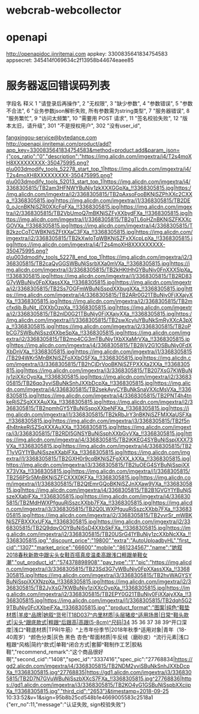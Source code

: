 # webcrab-webcollector

# openapi
http://openapidoc.jinritemai.com
appkey:
3300835641834754583
appsecret:
345414f069634c2f13958b44674eaee85

# 服务器返回错误码列表
字段名 	释义
1 	"请登录后再操作",
2 	"无权限",
3 	"缺少参数",
4 	"参数错误",
5 	"参数不合法",
6 	"业务参数json解析失败, 所有参数需为string类型",
7 	"服务器错误",
8 	"服务繁忙",
9 	"访问太频繁",
10 	"需要用 POST 请求",
11 	"签名校验失败",
12 	"版本太旧，请升级",
301 	"不是授权用户",
302 	"没有user_id",


fangxingou-service@bytedance.com
http://openapi.jinritemai.com/product/add?app_key=3300835641834754583&method=product.add&param_json={"cos_ratio":"0","description":"https://img.alicdn.com/imgextra/i4/T2s4moXH8XXXXXXXXX-350475995.png?p\u003dmodify_tools_52278_start_top_1|https://img.alicdn.com/imgextra/i4/T2s4moXH8XXXXXXXXX-350475995.png?p\u003dmodify_tools_52013_start_top_1|https://img.alicdn.com/imgextra/i4/3368305815/TB2am3HFNWYBuNjy1zkXXXGGpXa_!!3368305815.jpg|https://img.alicdn.com/imgextra/i2/3368305815/TB2pAxsoFooBKNjSZPhXXc2CXXa_!!3368305815.jpg|https://img.alicdn.com/imgextra/i1/3368305815/TB2DE0_oJcnBKNjSZR0XXcFqFXa_!!3368305815.jpg|https://img.alicdn.com/imgextra/i2/3368305815/TB2VbUmoQ7mBKNjSZFyXXbydFXa_!!3368305815.jpg|https://img.alicdn.com/imgextra/i1/3368305815/TB2gTL6oHZnBKNjSZFKXXcGOVXa_!!3368305815.jpg|https://img.alicdn.com/imgextra/i4/3368305815/TB2kzcCoTCWBKNjSZFtXXaC3FXa_!!3368305815.jpg|https://img.alicdn.com/imgextra/i2/3368305815/TB2kXwloTqWBKNjSZFxXXcpLpXa_!!3368305815.jpg|https://img.alicdn.com/imgextra/i4/T2s4moXH8XXXXXXXXX-350475995.png?p\u003dmodify_tools_52278_end_top_1|https://img.alicdn.com/imgextra/i2/3368305815/TB2caQyGGSWBuNjSsrbXXa0mVXa_!!3368305815.jpg|https://img.alicdn.com/imgextra/i3/3368305815/TB2kHKtHhGYBuNjy0FnXXX5lpXa_!!3368305815.jpg|https://img.alicdn.com/imgextra/i1/3368305815/TB2RD83G7yWBuNjy0FpXXassXXa_!!3368305815.jpg|https://img.alicdn.com/imgextra/i2/3368305815/TB2Ss7OGFmWBuNjSspdXXbugXXa_!!3368305815.jpg|https://img.alicdn.com/imgextra/i4/3368305815/TB2ARr0G21TBuNjy0FjXXajyXXa_!!3368305815.jpg|https://img.alicdn.com/imgextra/i2/3368305815/TB2mcfxdib.BuNjt_jDXXbOzpXa_!!3368305815.jpg|https://img.alicdn.com/imgextra/i2/3368305815/TB2nlD0G21TBuNjy0FjXXajyXXa_!!3368305815.jpg|https://img.alicdn.com/imgextra/i1/3368305815/TB2swXcyIuYBuNkSmRyXXcA3pXa_!!3368305815.jpg|https://img.alicdn.com/imgextra/i2/3368305815/TB2oPbCG7SWBuNjSszdXXbeSpXa_!!3368305815.jpg|https://img.alicdn.com/imgextra/i2/3368305815/TB2mo4CG3mTBuNjy1XbXXaMrVXa_!!3368305815.jpg|https://img.alicdn.com/imgextra/i4/3368305815/TB28jV2G1OSBuNjy0FdXXbDnVXa_!!3368305815.jpg|https://img.alicdn.com/imgextra/i1/3368305815/TB294WKr5MnBKNjSZFoXXbOSFXa_!!3368305815.jpg|https://img.alicdn.com/imgextra/i3/3368305815/TB2hCjDrVooBKNjSZFPXXXa2XXa_!!3368305815.jpg|https://img.alicdn.com/imgextra/i3/3368305815/TB207XsG7KWBuNjy1zjXXcOypXa_!!3368305815.jpg|https://img.alicdn.com/imgextra/i2/3368305815/TB26qo3yviSBuNkSnhJXXbDcpXa_!!3368305815.jpg|https://img.alicdn.com/imgextra/i4/3368305815/TB2sekAyyCYBuNkSnaVXXcMsVXa_!!3368305815.jpg|https://img.alicdn.com/imgextra/i4/3368305815/TB2PNT4h4tnkeRjSZSgXXXAuXXa_!!3368305815.jpg|https://img.alicdn.com/imgextra/i2/3368305815/TB2npmhGY5YBuNjSspoXXbeNFXa_!!3368305815.jpg|https://img.alicdn.com/imgextra/i1/3368305815/TB2kRbJrY3nBKNjSZFMXXaUSFXa_!!3368305815.jpg|https://img.alicdn.com/imgextra/i3/3368305815/TB2f5n4h4tnkeRjSZSgXXXAuXXa_!!3368305815.jpg|https://img.alicdn.com/imgextra/i3/3368305815/TB2RDI5GNSYBuNjSsphXXbGvVXa_!!3368305815.jpg|https://img.alicdn.com/imgextra/i4/3368305815/TB2jKKEG4SYBuNjSspjXXX73VXa_!!3368305815.jpg|https://img.alicdn.com/imgextra/i4/3368305815/TB2T1yVGY1YBuNjSszeXXablFXa_!!3368305815.jpg|https://img.alicdn.com/imgextra/i1/3368305815/TB2GXH0r9cqBKNjSZFgXXX_kXXa_!!3368305815.jpg|https://img.alicdn.com/imgextra/i3/3368305815/TB2IuOEG4SYBuNjSspjXXX73VXa_!!3368305815.jpg|https://img.alicdn.com/imgextra/i1/3368305815/TB256PSr5MnBKNjSZFCXXX0KFXa_!!3368305815.jpg|https://img.alicdn.com/imgextra/i1/3368305815/TB2QtEmrGQoBKNjSZJnXXaw9VXa_!!3368305815.jpg|https://img.alicdn.com/imgextra/i4/3368305815/TB2B1GVGY1YBuNjSszeXXablFXa_!!3368305815.jpg|https://img.alicdn.com/imgextra/i4/3368305815/TB2MdHWXPfguuRjSszcXXbb7FXa_!!3368305815.jpg|https://img.alicdn.com/imgextra/i3/3368305815/TB2Q0LWXPfguuRjSszcXXbb7FXa_!!3368305815.jpg|https://img.alicdn.com/imgextra/i2/3368305815/TB2vvrSr_mWBKNjSZFBXXXxUFXa_!!3368305815.jpg|https://img.alicdn.com/imgextra/i2/3368305815/TB2Q9dqyOOYBuNjSsD4XXbSkFXa_!!3368305815.jpg|https://img.alicdn.com/imgextra/i2/3368305815/TB20USrG41YBuNjy1zcXXbNcXXa_!!3368305815.jpg","discount_price":"19800","extra":"AutoUploadbyHL","first_cid":"1307","market_price":"66600","mobile":"861234567","name":"她叙2018春秋新款中跟尖头女鞋百搭真皮温柔高跟浅口粗跟单鞋女潮","out_product_id":"574378898908","pay_type":"1","pic":"https://img.alicdn.com/imgextra/i3/3368305815/TB23Sd3G7yWBuNjy0FpXXassXXa_!!3368305815.jpg|https://img.alicdn.com/imgextra/i3/3368305815/TB2hvWAGYSYBuNjSspiXXXNzpXa_!!3368305815.jpg|https://img.alicdn.com/imgextra/i2/3368305815/TB2JyXsG7KWBuNjy1zjXXcOypXa_!!3368305815.jpg|https://img.alicdn.com/imgextra/i2/3368305815/TB2EPY0G21TBuNjy0FjXXajyXXa_!!3368305815.jpg|https://img.alicdn.com/imgextra/i1/3368305815/TB2dqh5G29TBuNjy0FcXXbeiFXa_!!3368305815.jpg","product_format":"图案|纯色^鞋垫材质|羊皮^品牌|她叙^货号|T18D037^内里材质|头层猪皮^适用场景|日常^鞋头款式|尖头^跟底款式|粗跟^后跟高|高跟(5-8cm)^尺码|34 35 36 37 38 39^开口深度|浅口^鞋底材质|TPR(牛筋）^上市年份季节|2018年秋季^适用对象|青年（18-40周岁）^颜色分类|灰色 黑色 杏色^帮面材质|牛反绒（磨砂皮）^流行元素|浅口 粗跟^风格|简约^款式|单鞋^闭合方式|套脚^鞋制作工艺|胶粘鞋","recommend_remark":"这个商品很好啊","second_cid":"1408","spec_id":"3337416","spec_pic":"27768834|https://gd2.alicdn.com/imgextra/i4/3368305815/TB2NDM2yviSBuNkSnhJXXbDcpXa_!!3368305815.jpg^27768835|https://gd1.alicdn.com/imgextra/i3/3368305815/TB2D7N7GVuWBuNjSszbXXcS7FXa_!!3368305815.jpg^27768836|https://gd1.alicdn.com/imgextra/i3/3368305815/TB2KO4yG1GSBuNjSspbXXciipXa_!!3368305815.jpg","third_cid":"2653"}&timestamp=2018-09-25 10:33:52&v=1&sign=95b8b25cd548b1e4669005583c2518a1
{"err_no":11,"message":"认证失败, sign校验失败"}
